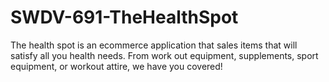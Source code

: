 # SWDV-691-TheHealthSpot

The health spot is an ecommerce application that sales items that will satisfy all you health needs. From work out equipment, supplements, sport equipment, or workout attire, we have you covered!

